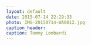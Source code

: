 ```yaml
---
layout: default
date: 2015-07-14 22:29:33
photo: IMG-20150714-WA0012.jpg
caption_header:  
caption: Tommy Lombardi
---
```

